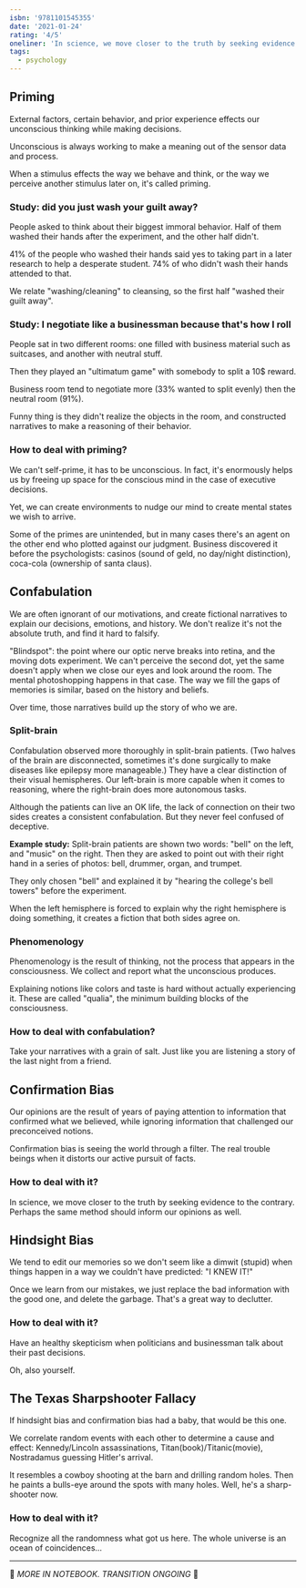 ```yaml
---
isbn: '9781101545355'
date: '2021-01-24'
rating: '4/5'
oneliner: 'In science, we move closer to the truth by seeking evidence to the contrary. Perhaps the same method should inform our opinions as well.'
tags:
  - psychology
---
```


## Priming

External factors, certain behavior, and prior experience effects our unconscious thinking while making decisions.

Unconscious is always working to make a meaning out of the sensor data and process.

When a stimulus effects the way we behave and think, or the way we perceive another stimulus later on, it's called priming.

### Study: did you just wash your guilt away?

People asked to think about their biggest immoral behavior.
Half of them washed their hands after the experiment, and the other half didn't.

41% of the people who washed their hands said yes to taking part in a later research to help a desperate student. 74% of who didn't wash their hands attended to that.

We relate "washing/cleaning" to cleansing, so the first half "washed their guilt away".

### Study: I negotiate like a businessman because that's how I roll

People sat in two different rooms: one filled with business material such as suitcases, and another with neutral stuff.

Then they played an "ultimatum game" with somebody to split a 10$ reward.

Business room tend to negotiate more (33% wanted to split evenly) then the neutral room (91%).

Funny thing is they didn't realize the objects in the room, and constructed narratives to make a reasoning of their behavior.

### How to deal with priming?

We can't self-prime, it has to be unconscious. In fact, it's enormously helps us by freeing up space for the conscious mind in the case of executive decisions.

Yet, we can create environments to nudge our mind to create mental states we wish to arrive.

Some of the primes are unintended, but in many cases there's an agent on the other end who plotted against our judgment. Business discovered it before the psychologists: casinos (sound of geld, no day/night distinction), coca-cola (ownership of santa claus).

## Confabulation

We are often ignorant of our motivations, and create fictional narratives to explain our decisions, emotions, and history. We don't realize it's not the absolute truth, and find it hard to falsify.

"Blindspot": the point where our optic nerve breaks into retina, and the moving dots experiment. We can't perceive the second dot, yet the same doesn't apply when we close our eyes and look around the room. The mental photoshopping happens in that case. The way we fill the gaps of memories is similar, based on the history and beliefs.

Over time, those narratives build up the story of who we are.

### Split-brain

Confabulation observed more thoroughly in split-brain patients. (Two halves of the brain are disconnected, sometimes it's done surgically to make diseases like epilepsy more manageable.) They have a clear distinction of their visual hemispheres. Our left-brain is more capable when it comes to reasoning, where the right-brain does more autonomous tasks.

Although the patients can live an OK life, the lack of connection on their two sides creates a consistent confabulation. But they never feel confused of deceptive.

**Example study:** Split-brain patients are shown two words: "bell" on the left, and "music" on the right. Then they are asked to point out with their right hand in a series of photos: bell, drummer, organ, and trumpet.

They only chosen "bell" and explained it by "hearing the college's bell towers" before the experiment.

When the left hemisphere is forced to explain why the right hemisphere is doing something, it creates a fiction that both sides agree on.

### Phenomenology

Phenomenology is the result of thinking, not the process that appears in the consciousness. We collect and report what the unconscious produces.

Explaining notions like colors and taste is hard without actually experiencing it. These are called "qualia", the minimum building blocks of the consciousness.

### How to deal with confabulation?

Take your narratives with a grain of salt. Just like you are listening a story of the last night from a friend.

## Confirmation Bias

Our opinions are the result of years of paying attention to information that confirmed what we believed, while ignoring information that challenged our preconceived notions.

Confirmation bias is seeing the world through a filter. The real trouble beings when it distorts our active pursuit of facts.

### How to deal with it?

In science, we move closer to the truth by seeking evidence to the contrary. Perhaps the same method should inform our opinions as well.

## Hindsight Bias

We tend to edit our memories so we don't seem like a dimwit (stupid) when things happen in a way we couldn't have predicted: "I KNEW IT!"

Once we learn from our mistakes, we just replace the bad information with the good one, and delete the garbage. That's a great way to declutter.

### How to deal with it?

Have an healthy skepticism when politicians and businessman talk about their past decisions.

Oh, also yourself.

## The Texas Sharpshooter Fallacy

If hindsight bias and confirmation bias had a baby, that would be this one.

We correlate random events with each other to determine a cause and effect: Kennedy/Lincoln assassinations, Titan(book)/Titanic(movie), Nostradamus guessing Hitler's arrival.

It resembles a cowboy shooting at the barn and drilling random holes. Then he paints a bulls-eye around the spots with many holes. Well, he's a sharp-shooter now.

### How to deal with it?

Recognize all the randomness what got us here. The whole universe is an ocean of coincidences...

---

🥸 _MORE IN NOTEBOOK. TRANSITION ONGOING_ 🥸
